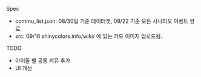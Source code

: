 Spec
* commu_list.json: 08/30일 기준 데이터셋, 09/22 기준 모든 시나리오 이벤트 완료.
* src: 09/16 shinycolors.info/wiki/ 에 있는 카드 이미지 업로드됨.

TODO
* 아이돌 별 공통 켜뮤 추가
* UI 개선